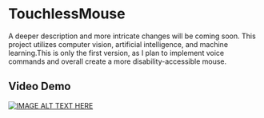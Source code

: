# TouchlessMouse
A deeper description and more intricate changes will be coming soon. This project utilizes computer vision, artificial intelligence, and machine learning.This is only the first version, as I plan to implement voice commands and overall create a more disability-accessible mouse.

## Video Demo
[![IMAGE ALT TEXT HERE](https://img.youtube.com/vi/watch?v=npHWIfyiRJs/0.jpg)](https://www.youtube.com/watch?v=npHWIfyiRJs)
